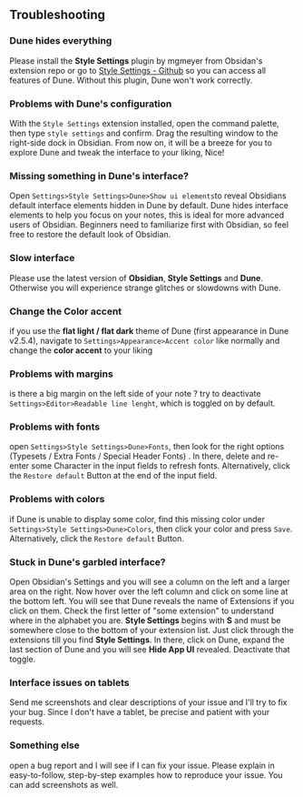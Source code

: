 ## Troubleshooting
### Dune hides everything

Please install the **Style Settings** plugin by mgmeyer from Obsidan's extension repo or go to [Style Settings - Github](https://github.com/mgmeyers/obsidian-style-settings) so you can access all features of Dune. Without this plugin, Dune won't work correctly.

### Problems with Dune's configuration

With the `Style Settings` extension installed, open the command palette, then type `style settings` and confirm. Drag the resulting window to the right-side dock in Obsidian. From now on, it will be a breeze for you to explore Dune and  tweak the interface to your liking, Nice!

### Missing something in Dune's interface? 

Open `Settings>Style Settings>Dune>Show ui elements`to reveal Obsidians default interface elements hidden in Dune by default. Dune hides interface elements to help you focus on your notes, this is ideal for more advanced users of Obsidian. Beginners need to familiarize first with Obsidian, so feel free to restore the default look of Obsidian.

### Slow interface

Please use the latest version of **Obsidian**, **Style Settings** and **Dune**. Otherwise you will experience strange glitches or slowdowns with Dune. 

### Change the Color accent

if you use the **flat light / flat dark** theme of Dune (first appearance in Dune v2.5.4), navigate to `Settings>Appearance>Accent color` like normally and change the **color accent** to your liking

### Problems with margins

is there a big margin on the left side of your note ? try to deactivate `Settings>Editor>Readable line lenght`, which is toggled on by default.

### Problems with fonts

open `Settings>Style Settings>Dune>Fonts`, then look for the right options (Typesets / Extra Fonts / Special Header Fonts) . In there, delete and re-enter some Character in the input fields to refresh fonts. Alternatively, click the `Restore default` Button at the end of the input field.

### Problems with colors

if Dune is unable to display some color, find this missing color under `Settings>Style Settings>Dune>Colors`, then click your color and press `Save`. Alternatively, click the `Restore default` Button.

### Stuck in Dune's garbled interface?

Open Obsidian's Settings and you will see a column on the left and a larger area on the right. Now hover over the left column and click on some line at the bottom left. You will see that Dune reveals the name of Extensions if you click on them. Check the first letter of "some extension" to understand where in the alphabet you are. **Style Settings** begins with **S** and must be somewhere close to the bottom of your extension list. Just click through the extensions till you find **Style Settings**. In there, click on Dune, expand the last section of Dune and you will see **Hide App UI** revealed. Deactivate that toggle. 

### Interface issues on tablets
Send me screenshots and clear descriptions of your issue and I'll try to fix your bug. Since I don't have a tablet, be precise and patient with your requests. 

### Something else 
open a bug report and I will see if I can fix your issue. Please explain in easy-to-follow, step-by-step examples how to reproduce your issue. You can add screenshots as well. 
